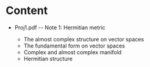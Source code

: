 # Content

- Proj1.pdf -- Note 1: Hermitian metric

  - The almost complex structure on vector spaces
  - The fundamental form on vector spaces
  - Complex and almost complex manifold
  - Hermitian structure
